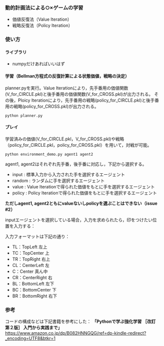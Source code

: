 ### 動的計画法による○×ゲームの学習
- 価値反復法（Value Iteration）
- 戦略反復法（Policy Iteration）

### 使い方
#### ライブラリ
- numpyだけあればいいはず

#### 学習（Bellman方程式の反復計算による状態価値，戦略の決定）
planner.pyを実行。Value Iterationにより，先手番用の価値関数(V_for_CIRCLE.pkl)と後手番用の価値関数(V_for_CROSS.pkl)が出力される。
その後，Ploicy Iterationにより，先手番用の戦略(policy_for_CIRCLE.pkl)と後手番用の戦略(policy_for_CROSS.pkl)が出力される。
```
python planner.py
```

#### プレイ
学習済みの価値(V_for_CIRCLE.pkl，V_for_CROSS.pkl)や戦略（policy_for_CIRCLE.pkl，policy_for_CROSS.pkl）を用いて，対戦が可能。
```
python environment_demo.py agent1 agent2
```
agent1, agent2はそれぞれ先手番，後手番に対応し，下記から選択する。
- input : 標準入力から入力された手を選択するエージェント
- random : ランダムに手を選択するエージェント
- value : Value Iterationで得られた価値をもとに手を選択するエージェント
- policy : Policy Iterationで得られた価値をもとに手を選択するエージェント

**ただしagent1, agent2ともにvalueないしpolicyを選ぶことはできない（issue #2）**

inputエージェントを選択している場合，入力を求められたら，印をつけたい位置を入力する：

入力フォーマットは下記の通り：
- TL：TopLeft 左上
- TC：TopCenter 上
- TR：TopRight 右上
- CL：CenterLeft 左
- C：Center 真ん中
- CR：CenterRight 右
- BL：BottomLeft 左下
- BC：BottomCenter 下
- BR：BottomRight 右下

### 参考
コードの構成などは下記書籍を参考にした：
**「Pythonで学ぶ強化学習 ［改訂第２版］ 入門から実践まで」**
https://www.amazon.co.jp/dp/B082HNNGQG/ref=dp-kindle-redirect?_encoding=UTF8&btkr=1
